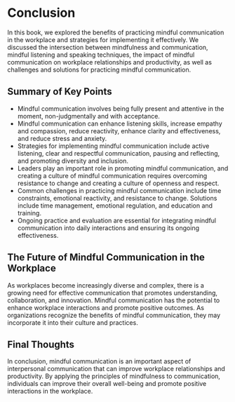 # Conclusion

In this book, we explored the benefits of practicing mindful communication in the workplace and strategies for implementing it effectively. We discussed the intersection between mindfulness and communication, mindful listening and speaking techniques, the impact of mindful communication on workplace relationships and productivity, as well as challenges and solutions for practicing mindful communication.

Summary of Key Points
---------------------

* Mindful communication involves being fully present and attentive in the moment, non-judgmentally and with acceptance.
* Mindful communication can enhance listening skills, increase empathy and compassion, reduce reactivity, enhance clarity and effectiveness, and reduce stress and anxiety.
* Strategies for implementing mindful communication include active listening, clear and respectful communication, pausing and reflecting, and promoting diversity and inclusion.
* Leaders play an important role in promoting mindful communication, and creating a culture of mindful communication requires overcoming resistance to change and creating a culture of openness and respect.
* Common challenges in practicing mindful communication include time constraints, emotional reactivity, and resistance to change. Solutions include time management, emotional regulation, and education and training.
* Ongoing practice and evaluation are essential for integrating mindful communication into daily interactions and ensuring its ongoing effectiveness.

The Future of Mindful Communication in the Workplace
----------------------------------------------------

As workplaces become increasingly diverse and complex, there is a growing need for effective communication that promotes understanding, collaboration, and innovation. Mindful communication has the potential to enhance workplace interactions and promote positive outcomes. As organizations recognize the benefits of mindful communication, they may incorporate it into their culture and practices.

Final Thoughts
------------------------------------------------------

In conclusion, mindful communication is an important aspect of interpersonal communication that can improve workplace relationships and productivity. By applying the principles of mindfulness to communication, individuals can improve their overall well-being and promote positive interactions in the workplace.
